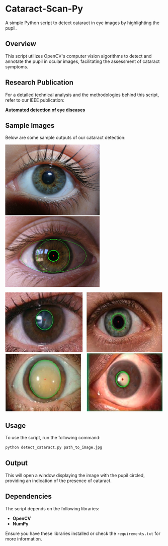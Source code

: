 # Cataract-Scan-Py

A simple Python script to detect cataract in eye images by highlighting the pupil.

## Overview

This script utilizes OpenCV's computer vision algorithms to detect and annotate the pupil in ocular images, facilitating the assessment of cataract symptoms.

## Research Publication

For a detailed technical analysis and the methodologies behind this script, refer to our IEEE publication:

[**Automated detection of eye diseases**](https://ieeexplore.ieee.org/document/7566355)


## Sample Images

Below are some sample outputs of our cataract detection:

 <img src="images/sample.jpg" width="300">  <img src="images/sample2.jpg" width="300"> 

 <img src="images/sample4.png" width="500">  <img src="images/sample5.png" width="500"> 



<!-- Add more as needed: ![Sample n](images/samplen.jpg) -->

## Usage

To use the script, run the following command:

```bash
python detect_cataract.py path_to_image.jpg
```

## Output

This will open a window displaying the image with the pupil circled, providing an indication of the presence of cataract.

## Dependencies

The script depends on the following libraries:

- **OpenCV**
- **NumPy**

Ensure you have these libraries installed or check the `requirements.txt` for more information.
